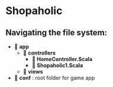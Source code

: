# Shopaholic 
## Navigating the file system: 
   - :open_file_folder: **app**
      -  :open_file_folder: **controllers** 
           -   :open_file_folder: **HomeController.Scala**
           -   :open_file_folder: **Shopaholic1.Scala** 
       -  :open_file_folder: **views** 
   - :open_file_folder: **conf** : root folder for game app
     
      
   
